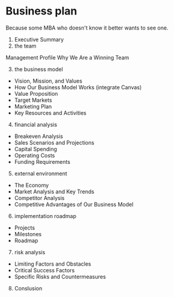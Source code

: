 # Business plan

Because some MBA who doesn't know it better wants to see one.

1. Executive Summary
2. the team

Management Profile
Why We Are a Winning Team

3. the business model
- Vision, Mission, and Values
- How Our Business Model Works (integrate Canvas)
- Value Proposition
- Target Markets
- Marketing Plan
- Key Resources and Activities
4. financial analysis
- Breakeven Analysis
- Sales Scenarios and Projections
- Capital Spending
- Operating Costs
- Funding Requirements
5. external environment
- The Economy
- Market Analysis and Key Trends
- Competitor Analysis
- Competitive Advantages of Our Business Model
6. implementation roadmap
- Projects
- Milestones
- Roadmap
7. risk analysis
- Limiting Factors and Obstacles
- Critical Success Factors
- Specific Risks and Countermeasures
8. Conslusion

